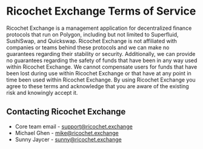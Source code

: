 # Ricochet Exchange Terms of Service

Ricochet Exchange is a management application for decentralized finance protocols that run on Polygon, including but not limited to Superfluid, SushiSwap, and Quickswap. Ricochet Exchange is not affiliated with companies or teams behind these protocols and we can make no guarantees regarding their stability or security. Additionally, we can provide no guarantees regarding the safety of funds that have been in any way used within Ricochet Exchange. We cannot compensate users for funds that have been lost during use within Ricochet Exchange or that have at any point in time been used within Ricochet Exchange. By using Ricochet Exchange you agree to these terms and acknowledge that you are aware of the existing risk and knowingly accept it.

## Contacting Ricochet Exchange

-   Core team email - support@ricochet.exchange
-   Michael Ghen - mike@ricochet.exchange
-   Sunny Jaycer - sunny@ricochet.exchange
